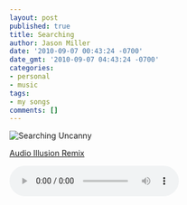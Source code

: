 ```yaml
---
layout: post
published: true
title: Searching
author: Jason Miller
date: '2010-09-07 00:43:24 -0700'
date_gmt: '2010-09-07 04:43:24 -0700'
categories:
- personal
- music
tags:
- my songs
comments: []
---
```


![Searching Uncanny]({{site.assets.url_prefix}}/images/posts/searching-uncanny.jpg "Searching Uncanny")

[Audio Illusion Remix]({{site.assets.url_prefix}}/images/mp3/misc/redconfetti-searching.mp3)

<audio controls>
  <source src="{{site.assets.url_prefix}}/mp3/misc/redconfetti-searching.mp3" type="audio/mpeg">
Your browser does not support the audio element.
</audio>

